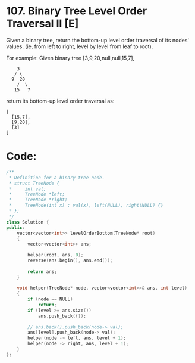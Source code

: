 # 107. Binary Tree Level Order Traversal II [E]
Given a binary tree, return the bottom-up level order traversal of its nodes' values. (ie, from left to right, level by level from leaf to root).

For example:
 Given binary tree [3,9,20,null,null,15,7],
```
    3
   / \
  9  20
    /  \
   15   7
```


return its bottom-up level order traversal as:
```
[
  [15,7],
  [9,20],
  [3]
]
```

# Code:
```c++
/**
 * Definition for a binary tree node.
 * struct TreeNode {
 *     int val;
 *     TreeNode *left;
 *     TreeNode *right;
 *     TreeNode(int x) : val(x), left(NULL), right(NULL) {}
 * };
 */
class Solution {
public:
    vector<vector<int>> levelOrderBottom(TreeNode* root) 
    {
        vector<vector<int>> ans;

        helper(root, ans, 0);
        reverse(ans.begin(), ans.end());
        
        return ans;
    }
    
    void helper(TreeNode* node, vector<vector<int>>& ans, int level)
    {
        if (node == NULL)   
            return;
        if (level >= ans.size())
            ans.push_back({});
            
        // ans.back().push_back(node-> val);
        ans[level].push_back(node-> val);
        helper(node -> left, ans, level + 1);
        helper(node -> right, ans, level + 1);
    }
};
```
